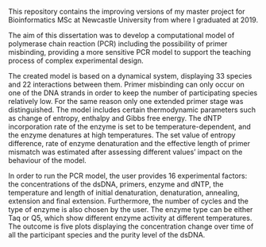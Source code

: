 This repository contains the improving versions of my master project for Bioinformatics MSc at Newcastle University from where I graduated at 2019.

The aim of this dissertation was to develop a computational model of polymerase chain reaction (PCR) including the possibility of primer misbinding, providing a more sensitive PCR model to support the teaching process of complex experimental design.

The created model is based on a dynamical system, displaying 33 species and 22 interactions between them. Primer misbinding can only occur on one of the DNA strands in order to keep the number of participating species relatively low. For the same reason only one extended primer stage was distinguished. The model includes certain thermodynamic parameters such as change of entropy, enthalpy and Gibbs free energy. The dNTP incorporation rate of the enzyme is set to be temperature-dependent, and the enzyme denatures at high temperatures. The set value of entropy difference, rate of enzyme denaturation and the effective length of primer mismatch was estimated after assessing different values’ impact on the behaviour of the model.

In order to run the PCR model, the user provides 16 experimental factors: the concentrations of the dsDNA, primers, enzyme and dNTP, the temperature and length of initial denaturation, denaturation, annealing, extension and final extension. Furthermore, the number of cycles and the type of enzyme is also chosen by the user. The enzyme type can be either Taq or Q5, which show different enzyme activity at different temperatures. The outcome is five plots displaying the concentration change over time of all the participant species and the purity level of the dsDNA. 
